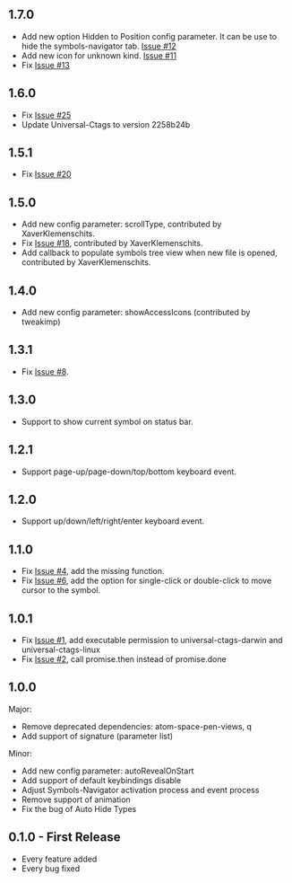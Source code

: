 ## 1.7.0
* Add new option Hidden to Position config parameter. It can be use to hide the symbols-navigator tab. [Issue #12](https://github.com/lejsue/symbols-navigator/issues/12)
* Add new icon for unknown kind. [Issue #11](https://github.com/lejsue/symbols-navigator/issues/11)
* Fix [Issue #13](https://github.com/lejsue/symbols-navigator/issues/13)

## 1.6.0
* Fix [Issue #25](https://github.com/lejsue/symbols-navigator/issues/25)
* Update Universal-Ctags to version 2258b24b

## 1.5.1
* Fix [Issue #20](https://github.com/lejsue/symbols-navigator/issues/20)

## 1.5.0
* Add new config parameter: scrollType, contributed by XaverKlemenschits.
* Fix [Issue #18](https://github.com/lejsue/symbols-navigator/issues/18), contributed by XaverKlemenschits.
* Add callback to populate symbols tree view when new file is opened,  contributed by XaverKlemenschits.

## 1.4.0
* Add new config parameter: showAccessIcons (contributed by tweakimp)

## 1.3.1
* Fix [Issue #8](https://github.com/lejsue/symbols-navigator/issues/8).

## 1.3.0
* Support to show current symbol on status bar.

## 1.2.1
* Support page-up/page-down/top/bottom keyboard event.

## 1.2.0
* Support up/down/left/right/enter keyboard event.

## 1.1.0
* Fix [Issue #4](https://github.com/lejsue/symbols-navigator/issues/4), add the missing function.
* Fix [Issue #6](https://github.com/lejsue/symbols-navigator/issues/6), add the option for single-click or double-click to move cursor to the symbol.

## 1.0.1
* Fix [Issue #1](https://github.com/lejsue/symbols-navigator/issues/1), add executable permission to universal-ctags-darwin and universal-ctags-linux
* Fix [Issue #2](https://github.com/lejsue/symbols-navigator/issues/2), call promise.then instead of promise.done

## 1.0.0
Major:
* Remove deprecated dependencies: atom-space-pen-views, q
* Add support of signature (parameter list)

Minor:
* Add new config parameter: autoRevealOnStart
* Add support of default keybindings disable
* Adjust Symbols-Navigator activation process and event process
* Remove support of animation
* Fix the bug of Auto Hide Types

## 0.1.0 - First Release
* Every feature added
* Every bug fixed

